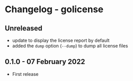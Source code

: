 # Changelog - golicense

## Unreleased

- update to display the license report by default
- added the `dump` option (`--dump`) to dump all license files

## 0.1.0 - 07 February 2022

- First release
